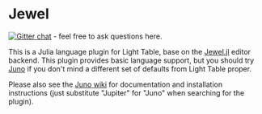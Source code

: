 # Jewel

[![Gitter chat](https://badges.gitter.im/one-more-minute/Jewel-LT.png)](https://gitter.im/one-more-minute/Jewel) - feel free to ask questions here.

This is a Julia language plugin for Light Table, base on the [Jewel.jl](https://github.com/one-more-minute/Jewel.jl) editor backend. This plugin provides basic language support, but you should try [Juno](https://github.com/one-more-minute/Jupiter-LT) if you don't mind a different set of defaults from Light Table proper.

Please also see the [Juno wiki](https://github.com/one-more-minute/Jupiter-LT/wiki) for documentation and installation instructions (just substitute "Jupiter" for "Juno" when searching for the plugin).
